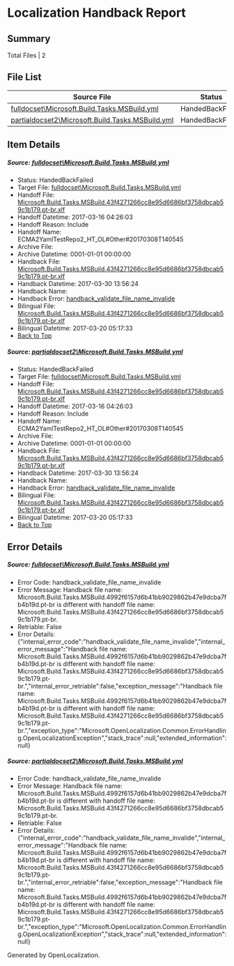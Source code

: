 # <a name='report-top'></a> Localization Handback Report

## Summary
 Total Files | 2

## File List
 Source File | Status | Details 
 ----------- | ------ | ------- 
 [fulldocset\Microsoft.Build.Tasks.MSBuild.yml](https://github.com/OpenLocalizationTestOrg/ECMA2YamlTestRepo2/blob/1e40a158586a88a698e0cb5342785002a56898b2/fulldocset/Microsoft.Build.Tasks.MSBuild.yml) | HandedBackFailed | [Details](#2ed59e0dc5ea36f1040d694fcd2fea1c1f19561f74108)
 [partialdocset2\Microsoft.Build.Tasks.MSBuild.yml](https://github.com/OpenLocalizationTestOrg/ECMA2YamlTestRepo2/blob/9a577bbd8ead778fd4723fbdbce691e69b3b14d4/partialdocset2/Microsoft.Build.Tasks.MSBuild.yml) | HandedBackFailed | [Details](#2ed59e0dc5ea36f1040d694fcd2fea1c1f19561f88199)

## Item Details
##### <a name='2ed59e0dc5ea36f1040d694fcd2fea1c1f19561f74108'></a> Source: [fulldocset\Microsoft.Build.Tasks.MSBuild.yml](https://github.com/OpenLocalizationTestOrg/ECMA2YamlTestRepo2/blob/1e40a158586a88a698e0cb5342785002a56898b2/fulldocset/Microsoft.Build.Tasks.MSBuild.yml)
* Status: HandedBackFailed
* Target File: [fulldocset\Microsoft.Build.Tasks.MSBuild.yml](https://github.com/OpenLocalizationTestOrg/ECMA2YamlTestRepo2.pt-br/blob/5cf27a6646b0e7cafb154fb3c8e66d0a8186f8d6/fulldocset/Microsoft.Build.Tasks.MSBuild.yml)
* Handoff File: [Microsoft.Build.Tasks.MSBuild.43f4271266cc8e95d6686bf3758dbcab59c1b179.pt-br.xlf](https://github.com/OpenLocalizationTestOrg/ECMA2YamlTestRepo2.handoff/blob/72db55450b00c424fa5883892a3a66a8a47646cd/ol-handoff/OpenLocalizationTestOrg/ECMA2YamlTestRepo2.pt-br/master/fulldocset/Microsoft.Build.Tasks.MSBuild.43f4271266cc8e95d6686bf3758dbcab59c1b179.pt-br.xlf)
* Handoff Datetime: 2017-03-16 04:26:03
* Handoff Reason: Include
* Handoff Name: ECMA2YamlTestRepo2_HT_OL#Other#20170308T140545
* Archive File: 
* Archive Datetime: 0001-01-01 00:00:00
* Handback File: [Microsoft.Build.Tasks.MSBuild.43f4271266cc8e95d6686bf3758dbcab59c1b179.pt-br.xlf](https://github.com/OpenLocalizationTestOrg/ECMA2YamlTestRepo2.handback/blob/c2c8d102f50cdd33b1495e362b494d19cc9b2431/ol-handback/OpenLocalizationTestOrg/ECMA2YamlTestRepo2.pt-br/master/fulldocset/Microsoft.Build.Tasks.MSBuild.43f4271266cc8e95d6686bf3758dbcab59c1b179.pt-br.xlf)
* Handback Datetime: 2017-03-30 13:56:24
* Handback Name: 
* Handback Error: [handback_validate_file_name_invalide](#2ed59e0dc5ea36f1040d694fcd2fea1c1f19561f74108handback_validate_file_name_invalide)
* Bilingual File: [Microsoft.Build.Tasks.MSBuild.43f4271266cc8e95d6686bf3758dbcab59c1b179.pt-br.xlf](https://github.com/OpenLocalizationTestOrg/ECMA2YamlTestRepo2.handback/blob/bc526d1a0a46e24d552ac15f019533e2c0aa6a45/ol-handback/OpenLocalizationTestOrg/ECMA2YamlTestRepo2.pt-br/master/fulldocset/Microsoft.Build.Tasks.MSBuild.43f4271266cc8e95d6686bf3758dbcab59c1b179.pt-br.xlf)
* Bilingual Datetime: 2017-03-20 05:17:33
* [Back to Top](#report-top)

##### <a name='2ed59e0dc5ea36f1040d694fcd2fea1c1f19561f88199'></a> Source: [partialdocset2\Microsoft.Build.Tasks.MSBuild.yml](https://github.com/OpenLocalizationTestOrg/ECMA2YamlTestRepo2/blob/9a577bbd8ead778fd4723fbdbce691e69b3b14d4/partialdocset2/Microsoft.Build.Tasks.MSBuild.yml)
* Status: HandedBackFailed
* Target File: [fulldocset\Microsoft.Build.Tasks.MSBuild.yml](https://github.com/OpenLocalizationTestOrg/ECMA2YamlTestRepo2.pt-br/blob/5cf27a6646b0e7cafb154fb3c8e66d0a8186f8d6/fulldocset/Microsoft.Build.Tasks.MSBuild.yml)
* Handoff File: [Microsoft.Build.Tasks.MSBuild.43f4271266cc8e95d6686bf3758dbcab59c1b179.pt-br.xlf](https://github.com/OpenLocalizationTestOrg/ECMA2YamlTestRepo2.handoff/blob/72db55450b00c424fa5883892a3a66a8a47646cd/ol-handoff/OpenLocalizationTestOrg/ECMA2YamlTestRepo2.pt-br/master/fulldocset/Microsoft.Build.Tasks.MSBuild.43f4271266cc8e95d6686bf3758dbcab59c1b179.pt-br.xlf)
* Handoff Datetime: 2017-03-16 04:26:03
* Handoff Reason: Include
* Handoff Name: ECMA2YamlTestRepo2_HT_OL#Other#20170308T140545
* Archive File: 
* Archive Datetime: 0001-01-01 00:00:00
* Handback File: [Microsoft.Build.Tasks.MSBuild.43f4271266cc8e95d6686bf3758dbcab59c1b179.pt-br.xlf](https://github.com/OpenLocalizationTestOrg/ECMA2YamlTestRepo2.handback/blob/c2c8d102f50cdd33b1495e362b494d19cc9b2431/ol-handback/OpenLocalizationTestOrg/ECMA2YamlTestRepo2.pt-br/master/fulldocset/Microsoft.Build.Tasks.MSBuild.43f4271266cc8e95d6686bf3758dbcab59c1b179.pt-br.xlf)
* Handback Datetime: 2017-03-30 13:56:24
* Handback Name: 
* Handback Error: [handback_validate_file_name_invalide](#2ed59e0dc5ea36f1040d694fcd2fea1c1f19561f88199handback_validate_file_name_invalide)
* Bilingual File: [Microsoft.Build.Tasks.MSBuild.43f4271266cc8e95d6686bf3758dbcab59c1b179.pt-br.xlf](https://github.com/OpenLocalizationTestOrg/ECMA2YamlTestRepo2.handback/blob/bc526d1a0a46e24d552ac15f019533e2c0aa6a45/ol-handback/OpenLocalizationTestOrg/ECMA2YamlTestRepo2.pt-br/master/fulldocset/Microsoft.Build.Tasks.MSBuild.43f4271266cc8e95d6686bf3758dbcab59c1b179.pt-br.xlf)
* Bilingual Datetime: 2017-03-20 05:17:33
* [Back to Top](#report-top)


## Error Details
##### <a name='2ed59e0dc5ea36f1040d694fcd2fea1c1f19561f74108handback_validate_file_name_invalide'></a> Source: [fulldocset\Microsoft.Build.Tasks.MSBuild.yml](#2ed59e0dc5ea36f1040d694fcd2fea1c1f19561f74108)
* Error Code: handback_validate_file_name_invalide
* Error Message: Handback file name: Microsoft.Build.Tasks.MSBuild.4992f6157d6b41bb9029862b47e9dcba7fb4b19d.pt-br is different with handoff file name: Microsoft.Build.Tasks.MSBuild.43f4271266cc8e95d6686bf3758dbcab59c1b179.pt-br.
* Retriable: False
* Error Details: {"internal_error_code":"handback_validate_file_name_invalide","internal_error_message":"Handback file name: Microsoft.Build.Tasks.MSBuild.4992f6157d6b41bb9029862b47e9dcba7fb4b19d.pt-br is different with handoff file name: Microsoft.Build.Tasks.MSBuild.43f4271266cc8e95d6686bf3758dbcab59c1b179.pt-br.","internal_error_retriable":false,"exception_message":"Handback file name: Microsoft.Build.Tasks.MSBuild.4992f6157d6b41bb9029862b47e9dcba7fb4b19d.pt-br is different with handoff file name: Microsoft.Build.Tasks.MSBuild.43f4271266cc8e95d6686bf3758dbcab59c1b179.pt-br.","exception_type":"Microsoft.OpenLocalization.Common.ErrorHandling.OpenLocalizationException","stack_trace":null,"extended_information":null}

##### <a name='2ed59e0dc5ea36f1040d694fcd2fea1c1f19561f88199handback_validate_file_name_invalide'></a> Source: [partialdocset2\Microsoft.Build.Tasks.MSBuild.yml](#2ed59e0dc5ea36f1040d694fcd2fea1c1f19561f88199)
* Error Code: handback_validate_file_name_invalide
* Error Message: Handback file name: Microsoft.Build.Tasks.MSBuild.4992f6157d6b41bb9029862b47e9dcba7fb4b19d.pt-br is different with handoff file name: Microsoft.Build.Tasks.MSBuild.43f4271266cc8e95d6686bf3758dbcab59c1b179.pt-br.
* Retriable: False
* Error Details: {"internal_error_code":"handback_validate_file_name_invalide","internal_error_message":"Handback file name: Microsoft.Build.Tasks.MSBuild.4992f6157d6b41bb9029862b47e9dcba7fb4b19d.pt-br is different with handoff file name: Microsoft.Build.Tasks.MSBuild.43f4271266cc8e95d6686bf3758dbcab59c1b179.pt-br.","internal_error_retriable":false,"exception_message":"Handback file name: Microsoft.Build.Tasks.MSBuild.4992f6157d6b41bb9029862b47e9dcba7fb4b19d.pt-br is different with handoff file name: Microsoft.Build.Tasks.MSBuild.43f4271266cc8e95d6686bf3758dbcab59c1b179.pt-br.","exception_type":"Microsoft.OpenLocalization.Common.ErrorHandling.OpenLocalizationException","stack_trace":null,"extended_information":null}


Generated by OpenLocalization.
